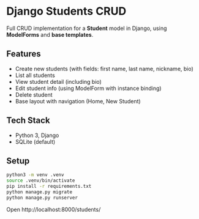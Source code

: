 # Django Students CRUD

Full CRUD implementation for a **Student** model in Django, using **ModelForms** and **base templates**.

## Features
- Create new students (with fields: first name, last name, nickname, bio)
- List all students
- View student detail (including bio)
- Edit student info (using ModelForm with instance binding)
- Delete student
- Base layout with navigation (Home, New Student)

## Tech Stack
- Python 3, Django
- SQLite (default)

## Setup
```bash
python3 -m venv .venv
source .venv/bin/activate
pip install -r requirements.txt
python manage.py migrate
python manage.py runserver
```

Open http://localhost:8000/students/
